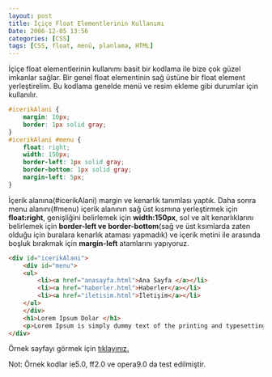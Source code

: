 ```yaml
---
layout: post
title: İçiçe Float Elementlerinin Kullanımı
Date: 2006-12-05 13:56
categories: [CSS]
tags: [CSS, float, menü, planlama, HTML]
---
```


İçiçe float elementlerinin kullanımı basit bir kodlama ile bize çok
güzel imkanlar sağlar. Bir genel float elementinin sağ üstüne bir float
element yerleştirelim. Bu kodlama genelde menü ve resim ekleme gibi
durumlar için kullanılır.

```css
#icerikAlani {
	margin: 10px;
	border: 1px solid gray;
}
#icerikAlani #menu {
	float: right;
	width: 150px;
	border-left: 1px solid gray;
	border-bottom: 1px solid gray;
	margin-left: 5px;
}
```

İçerik alanına(#icerikAlani) margin ve kenarlık tanımlası yaptık. Daha
sonra menu alanını(#menu) içerik alanının sağ üst kısmına yerleştirmek
için **float:right**, genişliğini belirlemek için **width:150px**, sol
ve alt kenarlıklarını belirlemek için **border-left ve
border-bottom**(sağ ve üst ksımlarda zaten olduğu için buralara kenarlık
ataması yapmadık) ve içerik metini ile arasında boşluk bırakmak için
**margin-left** atamlarını yapıyoruz.

```html
<div id="icerikAlani">
	<div id="menu">
	<ul>
		<li><a href="anasayfa.html">Ana Sayfa </a></li>
		<li><a href="haberler.html">Haberler</a></li>
		<li><a href="iletisim.html">İletişim</a></li>
	</ul>
	</div>
	<h1>Lorem Ipsum Dolar </h1>
	<p>Lorem Ipsum is simply dummy text of the printing and typesetting industry. Lorem Ipsum has been the industry's standard dummy text ever since the 1500s, when an unknown printer took a galley of type and scrambled it to make a type specimen book. It has survived not only five centuries, but also the leap into electronic typesetting, remaining essentially unchanged. It was popularised in the 1960s with the release of Letraset sheets containing Lorem Ipsum passages, and more recently with desktop publishing software like Aldus PageMaker including versions of Lorem Ipsum.</p>  . . .
</div>
```

Örnek sayfayı görmek için [tıklayınız.][]

Not: Örnek kodlar ie5.0, ff2.0 ve opera9.0 da test edilmiştir.

  [tıklayınız.]: /dokumanlar/icice_float_kutular_ornek.html
